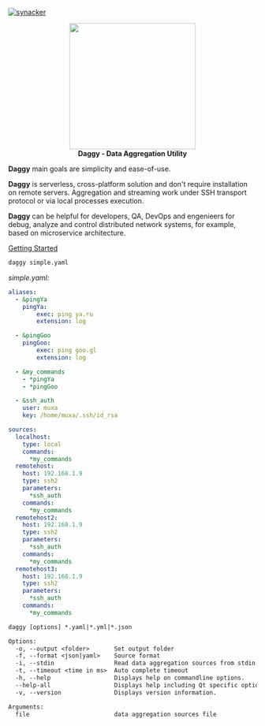 [![synacker](https://circleci.com/gh/synacker/daggy.svg?style=svg)](https://circleci.com/gh/synacker/daggy)

<p align="center">
  <img width="256" height="256" src="daggy_logo.svg">
  <br/>
  <b>Daggy - Data Aggregation Utility</b>
</p>

**Daggy** main goals are simplicity and ease-of-use. 

**Daggy** is serverless, cross-platform solution and 
don't require installation on remote servers. 
Aggregation and streaming work under SSH transport protocol 
or via local processes execution.

**Daggy** can be helpful for developers, QA, DevOps and 
engenieers for debug, analyze and control 
distributed network systems, for example, 
based on microservice architecture.

[Getting Started](https://docs.daggy.dev/getting-started)

```bash
daggy simple.yaml
```
*simple.yaml:*
```yaml
aliases:
  - &pingYa
    pingYa:
        exec: ping ya.ru
        extension: log

  - &pingGoo
    pingGoo:
        exec: ping goo.gl
        extension: log

  - &my_commands
    - *pingYa
    - *pingGoo

  - &ssh_auth
    user: muxa
    key: /home/muxa/.ssh/id_rsa

sources:
  localhost:
    type: local
    commands:
      *my_commands
  remotehost:
    host: 192.168.1.9
    type: ssh2
    parameters:
      *ssh_auth
    commands:
      *my_commands
  remotehost2:
    host: 192.168.1.9
    type: ssh2
    parameters:
      *ssh_auth
    commands:
      *my_commands
  remotehost3:
    host: 192.168.1.9
    type: ssh2
    parameters:
      *ssh_auth
    commands:
      *my_commands
```


```txt
daggy [options] *.yaml|*.yml|*.json

Options:
  -o, --output <folder>       Set output folder
  -f, --format <json|yaml>    Source format
  -i, --stdin                 Read data aggregation sources from stdin
  -t, --timeout <time in ms>  Auto complete timeout
  -h, --help                  Displays help on commandline options.
  --help-all                  Displays help including Qt specific options.
  -v, --version               Displays version information.

Arguments:
  file                        data aggregation sources file
```

